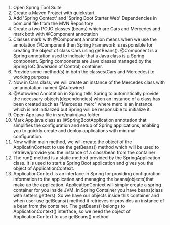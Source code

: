 1. Open Spring Tool Suite
2. Create a Maven Project with quickstart
3. Add 'Spring Context' and 'Spring Boot Starter Web' Dependencies in pom.xml file from the MVN Repository
4. Create a two POJO classes (beans) which are Cars and Mercedes and mark both with @Component annotation
5. Classes mark with @Component annotation means when we use the annotation @Component then Spring Framework is responsible for creating the object of class Cars using getBeans(). @Component is a Spring annotation used to indicate that a Java class is a Spring component. Spring components are Java classes managed by the Spring IoC (Inversion of Control) container.
6. Provide some method(s) in both the classes(Cars and Mercedes) to working purpose
7. Now in Cars class, we will create an instance of the Mercedes class with an annotation named @Autowired
8. @Autowired Annotation in Spring tells Spring to automatically provide the necessary objects(dependencies) when an instance of a class has been created such as "Mercedes merc" where merc is an instance which is not initialized but Spring will be responsible to initialize it. 
9. Open App.java file in src/main/java folder
10. Mark App.java class as @SpringBootApplication annotation that simplifies the configuration and setup of Spring applications, enabling you to quickly create and deploy applications with minimal configuration.
11. Now within main method, we will create the object of the ApplicatinContext to use the getBeans() method which will be used to retrieve/provide you the instance of a class/bean from the container
12. The run() method is a static method provided by the SpringApplication class. It is used to start a Spring Boot application and gives you the object of ApplicationContext.
13. ApplicationContext is an interface in Spring for providing configuration information to the application and managing the beans(objects)that make up the application. ApplicationContext will simply create a spring container for you inside JVM. In Spring Container you have beans(class with setters getters). So we have our objects inside this container and when user use getBeans() method it retrieves or provides an instance of a bean from the container. The getBeans() belongs to ApplicationContext() interface, so we need the object of ApplicationContext to use getBeans() method






